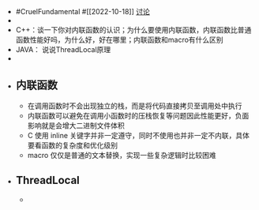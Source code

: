 - #CruelFundamental #[[2022-10-18]] [讨论](https://github.com/CYZH1307/CruelFundamental/tree/main/homework/202210/18)
-
- C++：谈一下你对内联函数的认识；为什么要使用内联函数，内联函数比普通函数性能好吗，为什么好，好在哪里；内联函数和macro有什么区别
- JAVA： 说说ThreadLocal原理
-
- ## 内联函数
	- 在调用函数时不会出现独立的栈，而是将代码直接拷贝至调用处中执行
	- 内联函数可以避免在调用小函数时的压栈恢复等问题因此性能更好，负面影响就是会增大二进制文件体积
	- C 使用 inline 关键字并非一定遵守，同时不使用也并非一定不内联，具体要看函数的复杂度和优化级别
	- macro 仅仅是普通的文本替换，实现一些复杂逻辑时比较困难
- ## ThreadLocal
	-
